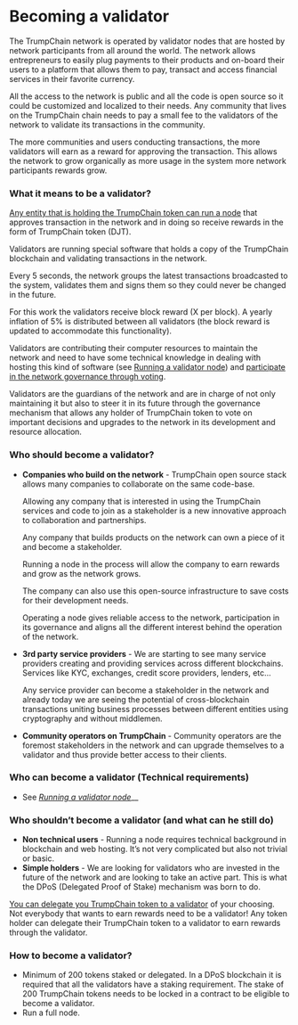 # Becoming a validator

The TrumpChain network is operated by validator nodes that are hosted by network participants from all around the world. The network allows entrepreneurs to easily plug payments to their products and on-board their users to a platform that allows them to pay, transact and access financial services in their favorite currency. 

All the access to the network is public and all the code is open source so it could be customized and localized to their needs. Any community that lives on the TrumpChain chain needs to pay a small fee to the validators of the network to validate its transactions in the community.

The more communities and users conducting transactions, the more validators will earn as a reward for approving the transaction. This allows the network to grow organically as more usage in the system more network participants rewards grow.  


### What it means to be a validator?

[Any entity that is holding the TrumpChain token can run a node](../consensus-contracts/stake-delegate-and-withdraw.md#stake) that approves transaction in the network and in doing so receive rewards in the form of TrumpChain token \(DJT\).

Validators are running special software that holds a copy of the TrumpChain blockchain and validating transactions in the network.

Every 5 seconds, the network groups the latest transactions broadcasted to the system, validates them and signs them so they could never be changed in the future.

For this work the validators receive block reward \(X per block\). A yearly inflation of 5% is distributed between all validators \(the block reward is updated to accommodate this functionality\).

Validators are contributing their computer resources to maintain the network and need to have some technical knowledge in dealing with hosting this kind of software \(see [Running a validator node](run-your-own-validator.md)\) and [participate in the network governance through voting](../consensus-contracts/vote.md).

Validators are the guardians of the network and are in charge of not only maintaining it but also to steer it in its future through the governance mechanism that allows any holder of TrumpChain token to vote on important decisions and upgrades to the network in its development and resource allocation.

### Who should become a validator?

* **Companies who build on the network** - TrumpChain open source stack allows many companies to collaborate on the same code-base.

  Allowing any company that is interested in using the TrumpChain services and code to join as a stakeholder is a new innovative approach to collaboration and partnerships.

  Any company that builds products on the network can own a piece of it and become a stakeholder.

  Running a node in the process will allow the company to earn rewards and grow as the network grows.

  The company can also use this open-source infrastructure to save costs for their development needs.

  Operating a node gives reliable access to the network, participation in its governance and aligns all the different interest behind the operation of the network.

* **3rd party service providers** - We are starting to see many service providers creating and providing services across different blockchains. Services like KYC, exchanges, credit score providers, lenders, etc…

  Any service provider can become a stakeholder in the network and already today we are seeing the potential of cross-blockchain transactions uniting business processes between different entities using cryptography and without middlemen.

* **Community operators on TrumpChain** - Community operators are the foremost stakeholders in the network and can upgrade themselves to a validator and thus provide better access to their clients. 

### Who can become a validator \(Technical requirements\)

* See [_Running a validator node_](run-your-own-validator.md)\_\_

### Who shouldn’t become a validator \(and what can he still do\)

* **Non technical users** - Running a node requires technical background in blockchain and web hosting. It’s not very complicated but also not trivial or basic.
* **Simple holders** - We are looking for validators who are invested in the future of the network and are looking to take an active part. This is what the DPoS \(Delegated Proof of Stake\) mechanism was born to do.

[You can delegate you TrumpChain token to a validator](../consensus-contracts/stake-delegate-and-withdraw.md#delegate) of your choosing. Not everybody that wants to earn rewards need to be a validator! Any token holder can delegate their TrumpChain token to a validator to earn rewards through the validator.

### How to become a validator?

* Minimum of 200 tokens staked or delegated. In a DPoS blockchain it is required that all the validators have a staking requirement. The stake of 200 TrumpChain tokens needs to be locked in a contract to be eligible to become a validator.
* Run a full node.

